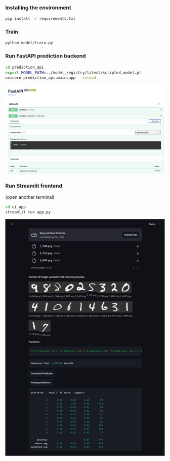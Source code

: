 ### Installing the environment

```bash
pip install -r requirements.txt
```

### Train

```bash
python model/train.py
```

### Run FastAPI prediction backend

```bash
cd prediction_api
export MODEL_PATH=../model_registry/latest/scripted_model.pt
uvicorn prediction_api.main:app --reload
```

![Prediction API - Backend](_assets/fastapi_backend.png)

### Run Streamlit frontend
(open another terminal)

```bash
cd ui_app
streamlit run app.py
```

![Streamlit Frontend](_assets/streamlit_frontend.png)